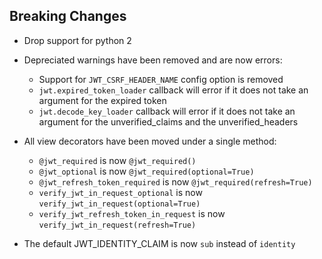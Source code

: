 Breaking Changes
----------------
* Drop support for python 2

* Depreciated warnings have been removed and are now errors:
    - Support for `JWT_CSRF_HEADER_NAME` config option is removed
    - `jwt.expired_token_loader` callback will error if it does not take an argument
      for the expired token
    - `jwt.decode_key_loader` callback will error if it does not take an argument
      for the unverified_claims and the unverified_headers

* All view decorators have been moved under a single method:
    - `@jwt_required` is now `@jwt_required()`
    - `@jwt_optional` is now `@jwt_required(optional=True)`
    - `@jwt_refresh_token_required` is now `@jwt_required(refresh=True)`
    - `verify_jwt_in_request_optional` is now `verify_jwt_in_request(optional=True)`
    - `verify_jwt_refresh_token_in_request` is now `verify_jwt_in_request(refresh=True)`

* The default JWT_IDENTITY_CLAIM is now `sub` instead of `identity`
